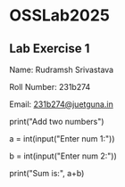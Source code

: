 # OSSLab2025



## Lab Exercise 1 

Name: Rudramsh Srivastava

Roll Number: 231b274

Email: 231b274@juetguna.in



print("Add two numbers")

a = int(input("Enter num 1:"))

b = int(input("Enter num 2:"))

print("Sum is:", a+b)

